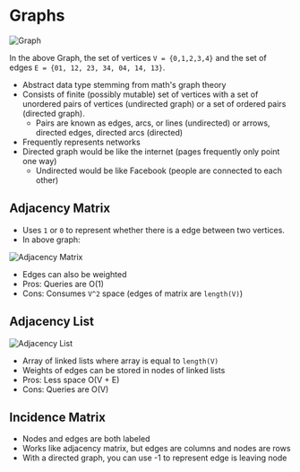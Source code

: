 # Graphs

![Graph](https://www.geeksforgeeks.org/wp-content/uploads/undirectedgraph.png)

In the above Graph, the set of vertices `V = {0,1,2,3,4}` and the set of edges `E = {01, 12, 23, 34, 04, 14, 13}`.

* Abstract data type stemming from math's graph theory
* Consists of finite (possibly mutable) set of vertices with a set of unordered pairs of vertices (undirected graph) or a set of ordered pairs (directed graph).
  * Pairs are known as edges, arcs, or lines (undirected) or arrows, directed edges, directed arcs (directed)
* Frequently represents networks
* Directed graph would be like the internet (pages frequently only point one way)
  * Undirected would be like Facebook (people are connected to each other)

## Adjacency Matrix

* Uses `1` or `0` to represent whether there is a edge between two vertices.
* In above graph:

![Adjacency Matrix](https://cdncontribute.geeksforgeeks.org/wp-content/uploads/adjacencymatrix.png)

* Edges can also be weighted
* Pros: Queries are O(1)
* Cons: Consumes `V^2` space (edges of matrix are `length(V)`)

## Adjacency List

![Adjacency List](https://cdncontribute.geeksforgeeks.org/wp-content/uploads/listadjacency.png)

* Array of linked lists where array is equal to `length(V)`
* Weights of edges can be stored in nodes of linked lists
* Pros: Less space O(V + E)
* Cons: Queries are O(V)

## Incidence Matrix

* Nodes and edges are both labeled
* Works like adjacency matrix, but edges are columns and nodes are rows
* With a directed graph, you can use -1 to represent edge is leaving node